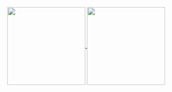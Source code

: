 <a href="https://github.com/anuraghazra/github-readme-stats">
  <img height=180 align="center" src="https://github-readme-streak-stats-weld.vercel.app?user=KjetilIN&theme=black-ice" />
</a>
<a href="https://github.com/anuraghazra/github-readme-stats">
  <img height=180 align="center" src="https://github-readme-stats.vercel.app/api/top-langs/?username=KjetilIN&layout=compact&theme=dark&hide=jupyter%20notebook" />
</a>
